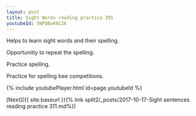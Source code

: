 ```yaml
---
layout: post
title: Sight Words reading practice 391
youtubeId: YNPQBvK6C2k
---
```

 
 
Helps to learn sight words and their spelling.

Opportunitiy to repeat the spelling. 

Practice spelling. 
 
Practice for spelling bee competitions. 
 
{% include youtubePlayer.html id=page.youtubeId %}
 
 

[Next]({{ site.baseurl }}{% link  split2/_posts/2017-10-17-Sight sentences reading practice 311.md%})
 
